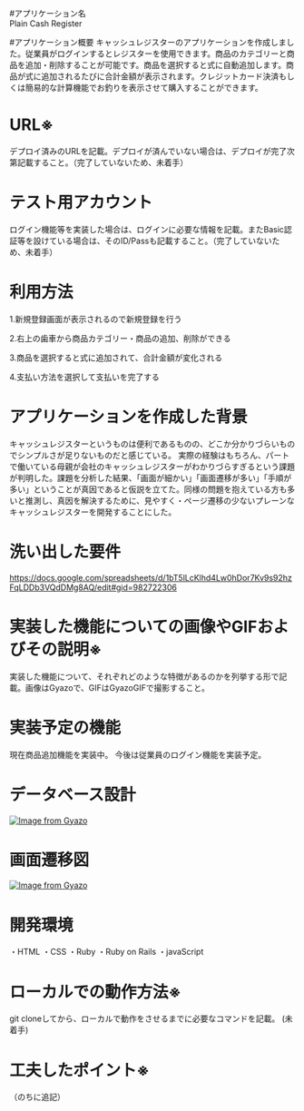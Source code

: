 #アプリケーション名	
Plain Cash Register
  
#アプリケーション概要
キャッシュレジスターのアプリケーションを作成しました。従業員がログインするとレジスターを使用できます。商品のカテゴリーと商品を追加・削除することが可能です。商品を選択すると式に自動追加します。商品が式に追加されるたびに合計金額が表示されます。クレジットカード決済もしくは簡易的な計算機能でお釣りを表示させて購入することができます。
  
# URL※	
デプロイ済みのURLを記載。デプロイが済んでいない場合は、デプロイが完了次第記載すること。（完了していないため、未着手）
  
# テスト用アカウント
ログイン機能等を実装した場合は、ログインに必要な情報を記載。またBasic認証等を設けている場合は、そのID/Passも記載すること。（完了していないため、未着手）
  
# 利用方法
1.新規登録画面が表示されるので新規登録を行う
  
2.右上の歯車から商品カテゴリー・商品の追加、削除ができる
  
3.商品を選択すると式に追加されて、合計金額が変化される
  
4.支払い方法を選択して支払いを完了する
  
# アプリケーションを作成した背景
キャッシュレジスターというものは便利であるものの、どこか分かりづらいものでシンプルさが足りないものだと感じている。
実際の経験はもちろん、パートで働いている母親が会社のキャッシュレジスターがわかりづらすぎるという課題が判明した。課題を分析した結果、「画面が細かい」「画面遷移が多い」「手順が多い」ということが真因であると仮説を立てた。同様の問題を抱えている方も多いと推測し、真因を解決するために、見やすく・ページ遷移の少ないプレーンなキャッシュレジスターを開発することにした。
  
# 洗い出した要件
https://docs.google.com/spreadsheets/d/1bT5lLcKlhd4Lw0hDor7Kv9s92hzFqLDDb3VQdDMg8AQ/edit#gid=982722306
  
# 実装した機能についての画像やGIFおよびその説明※
実装した機能について、それぞれどのような特徴があるのかを列挙する形で記載。画像はGyazoで、GIFはGyazoGIFで撮影すること。
  
# 実装予定の機能
現在商品追加機能を実装中。
今後は従業員のログイン機能を実装予定。
  
# データベース設計
[![Image from Gyazo](https://i.gyazo.com/55c2b7b291d76474442bac82b5dc3bab.png)](https://gyazo.com/55c2b7b291d76474442bac82b5dc3bab)
  
# 画面遷移図
[![Image from Gyazo](https://i.gyazo.com/e798aa634370d15bc4adc5e8000950fd.png)](https://gyazo.com/e798aa634370d15bc4adc5e8000950fd)
  
# 開発環境
・HTML
・CSS
・Ruby
・Ruby on Rails
・javaScript
  
# ローカルでの動作方法※
git cloneしてから、ローカルで動作をさせるまでに必要なコマンドを記載。
(未着手)
  
# 工夫したポイント※
（のちに追記）